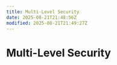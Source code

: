 ```yaml
---
title: Multi-Level Security
date: 2025-08-21T21:48:56Z
modified: 2025-08-21T21:49:27Z
---
```


# Multi-Level Security
